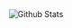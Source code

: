 

<div align="center"> 
 </div>
 <div align="center"> 
 <img align="center" src="https://github-readme-stats.vercel.app/api?username=hiyurin&include_all_commits=true&count_private=true&show_icons=true&line_height=20&border_radius=10&hide_border=true&title_color=7A7ADB&icon_color=2234AE&text_color=D3D3D3&bg_color=0,000000,130F40" alt="Github Stats"> 
 </div> 
 
